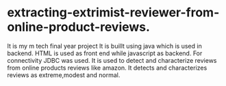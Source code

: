 # extracting-extrimist-reviewer-from-online-product-reviews.
It is my m tech final year project
It is buillt using java which is used in backend. 
HTML is used as front end while javascript as backend. 
For connectivity JDBC was used. 
It is used to detect and characterize reviews from online products reviews like amazon. 
It detects and characterizes reviews as extreme,modest and normal.
